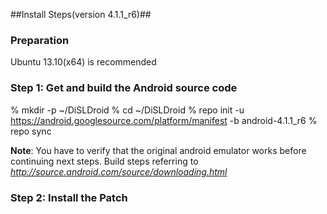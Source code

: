 ##Install Steps(version 4.1.1_r6)##

### Preparation ###
Ubuntu 13.10(x64) is recommended

### Step 1: Get and build the Android source code ###

% mkdir -p ~/DiSLDroid
% cd ~/DiSLDroid
% repo init -u https://android.googlesource.com/platform/manifest -b android-4.1.1_r6
% repo sync

__Note__: You have to verify that the original android emulator works before continuing next steps. Build steps referring to _http://source.android.com/source/downloading.html_


### Step 2: Install the Patch ###



